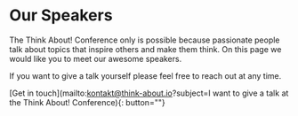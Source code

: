 # Our Speakers

The Think About! Conference only is possible because passionate people talk about topics that inspire others and make them think. On this page we would like you to meet our awesome speakers.

If you want to give a talk yourself please feel free to reach out at any time.

[Get in touch](mailto:kontakt@think-about.io?subject=I want to give a talk at the Think About! Conference){: button=""}